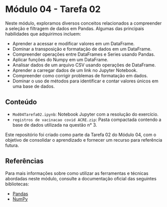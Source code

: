# Módulo 04 - Tarefa 02

Neste módulo, exploramos diversos conceitos relacionados a compreender a seleção e filtragem de dados em Pandas. Algumas das principais habilidades que adquirimos incluem:
- Aprender a acessar e modificar valores em um DataFrame.
- Dominar a transposição e formatação de dados em um DataFrame.
- Compreender operações entre DataFrames e Series usando Pandas.
- Aplicar funções do Numpy em um DataFrame.
- Analisar dados de um arquivo CSV usando operações de DataFrame.
- Aprender a carregar dados de um link no Jupyter Notebook.
- Compreender como corrigir problemas de formatação em dados.
- Dominar o uso de métodos para identificar e contar valores únicos em uma base de dados.

## Conteúdo

- `Mod04Tarefa02.ipynb`: Notebook Jupyter com a resolução do exercício.
- `registros de vacinacao covid ACRE.zip`: Pasta compactada contendo a base de dados utilizada na questão n° 3.

Este repositório foi criado como parte da Tarefa 02 do Módulo 04, com o objetivo de consolidar o aprendizado e fornecer um recurso para referência futura.

## Referências

Para mais informações sobre como utilizar as ferramentas e técnicas abordadas neste módulo, consulte a documentação oficial das seguintes bibliotecas:
- [Pandas](https://pandas.pydata.org/docs/)
- [NumPy](https://numpy.org/doc/)
